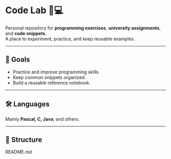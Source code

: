 # Code Lab 🧪💻

Personal repository for **programming exercises**, **university assignments**, and **code snippets**.  
A place to experiment, practice, and keep reusable examples.

---

## 🚀 Goals

- Practice and improve programming skills.  
- Keep common snippets organized.  
- Build a reusable reference notebook.  

---

## 🛠️ Languages

Mainly **Pascal, C, Java**, and others.  

---

## 📂 Structure


README.md

